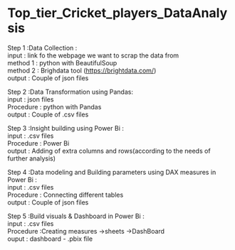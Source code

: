 # Top_tier_Cricket_players_DataAnalysis


Step 1 :Data Collection :  <br />
input : link fo the webpage we want to scrap the data from <br />
method 1 : python with BeautifulSoup  <br />
method 2 : Brighdata tool (https://brightdata.com/)  <br />
output : Couple of json files  <br />

Step 2 :Data Transformation using Pandas:  <br />
input : json files  <br />
Procedure : python with Pandas  <br />
output : Couple of .csv files  <br />

Step 3 :Insight building using Power Bi :  <br />
input : .csv files  <br />
Procedure : Power Bi <br />
output : Adding of extra columns and rows(according to the needs of further analysis)  <br />

Step 4 :Data modeling and Building parameters using DAX measures in Power Bi :  <br />
input : .csv files <br />
Procedure : Connecting different tables  <br />
output : Couple of json files  <br />

Step 5 :Build visuals & Dashboard in Power Bi :  <br />
input : .csv files  <br />
Procedure :Creating measures ->sheets ->DashBoard <br />
ouput : dashboard - .pbix file <br />


